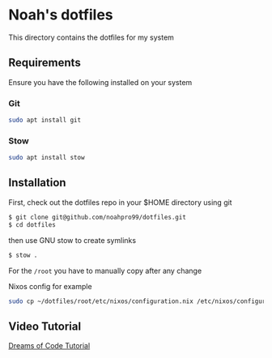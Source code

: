 # Noah's dotfiles

This directory contains the dotfiles for my system

## Requirements

Ensure you have the following installed on your system

### Git

```bash
sudo apt install git
```

### Stow

```bash
sudo apt install stow
```

## Installation

First, check out the dotfiles repo in your $HOME directory using git

```bash
$ git clone git@github.com/noahpro99/dotfiles.git
$ cd dotfiles
```

then use GNU stow to create symlinks

```bash
$ stow .
```

For the `/root` you have to manually copy after any change

Nixos config for example

```bash
sudo cp ~/dotfiles/root/etc/nixos/configuration.nix /etc/nixos/configuration.nix
```

## Video Tutorial

[Dreams of Code Tutorial](https://www.youtube.com/watch?v=y6XCebnB9gs)